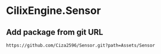 # CilixEngine.Sensor

## Add package from git URL
```
https://github.com/Ciza2596/Sensor.git?path=Assets/Sensor
```
